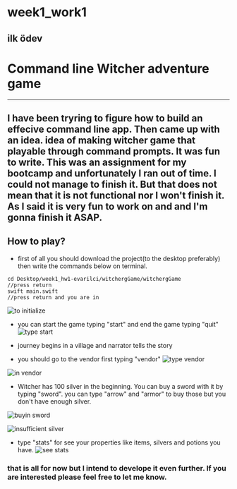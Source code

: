 # week1_work1
ilk ödev
---

# Command line Witcher adventure game
---
  I have been tryring to figure how to build an effecive command line app. Then came up with an idea. idea of making witcher game that playable through command prompts. It was fun to write. This was an assignment for my bootcamp and unfortunately I ran out of time. I could not manage to finish it. But that does not mean that it is not functional nor I won't finish it. As I said it is very fun to work on and and I'm gonna finish it ASAP. 
---

## How to play?

- first of all you should download the project(to the desktop preferably) then write the commands below on terminal.

```
cd Desktop/week1_hw1-evarilci/witchergGame/witchergGame
//press return 
swift main.swift
//press return and you are in

```
![to initialize](https://user-images.githubusercontent.com/10756418/192159187-643d32ff-36a2-4b60-97e3-098b1fec8769.png)

- you can start the game typing "start" and end the game typing "quit"
![type start](https://user-images.githubusercontent.com/10756418/192159195-0fe97fb9-220b-4115-a6c2-85659d895183.png)

- journey begins in a village and narrator tells the story
- you should go to the vendor first typing "vendor"
![type vendor](https://user-images.githubusercontent.com/10756418/192159228-819f5de6-6c6e-4342-bdc0-4df94dcc9205.png)

![in vendor](https://user-images.githubusercontent.com/10756418/192159241-68475c0b-e654-45ff-9967-e9385f20273e.png)

- Witcher has 100 silver in the beginning. You can buy a sword with it by typing "sword". you can type "arrow" and "armor" to buy those but you don't have enough silver.

![buyin sword](https://user-images.githubusercontent.com/10756418/192159262-fbf32a61-d967-4f4d-ab5a-adf4459a54ac.png)

![insufficient silver](https://user-images.githubusercontent.com/10756418/192159279-03519368-9e2d-4db7-87ff-ebccd40f9dfa.png)

- type "stats" for see your properties like items, silvers and potions you have.
![see stats](https://user-images.githubusercontent.com/10756418/192159271-fc899255-be98-4e56-9864-50f85f64fc0e.png)

### that is all for now but I intend to develope it even further. If you are interested please feel free to let me know. 

